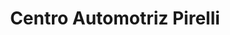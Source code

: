 ---
title: "Centro Automotriz Pirelli"
url: /tepic/centro-automotriz-pirelli/
shop: reparación de automóviles
---